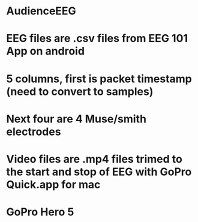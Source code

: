 # AudienceEEG
# EEG files are .csv files from EEG 101 App on android 

# 5 columns, first is packet timestamp (need to convert to samples)

# Next four are 4 Muse/smith electrodes

# Video files are .mp4 files trimed to the start and stop of EEG with GoPro Quick.app for mac

# GoPro Hero 5
